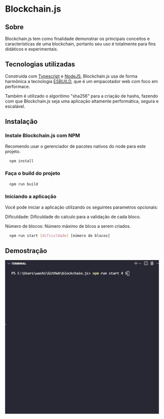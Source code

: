 # Blockchain.js

## Sobre

Blockchain.js tem como finalidade demonstrar os principais conceitos e características de uma blockchain, portanto seu uso é totalmente para fins didáticos e experimentais.

## Tecnologias utilizadas

Construída com [Typescript](https://www.typescriptlang.org/) e [NodeJS](https://nodejs.org/en), Blockchain.js usa de forma harmônica a tecnologia [ESBUILD](https://esbuild.github.io/), que é um empacotador web com foco em performace.

Também é utilizado o algorítimo "sha256" para a criação de hashs, fazendo com que Blockchain.js seja uma aplicação altamente performática, segura e escalável.

## Instalação

### Instale Blockchain.js com NPM

Recomendo usar o gerenciador de pacotes nativos do node para este projeto.

```bash
  npm install
```

### Faça o build do projeto

```bash
  npm run build
```

### Iniciando a aplicação

Você pode iniciar a aplicação utilizando os seguintes parametros opcionais:

Dificuldade: Dificuldade do calculo para a validação de cada bloco.

Número de blocos: Número máximo de blcos a serem criados.

```bash
  npm run start [dificuldade] [número de blocos]
```

## Demostração

![Demo](/public/demo_start.gif)

